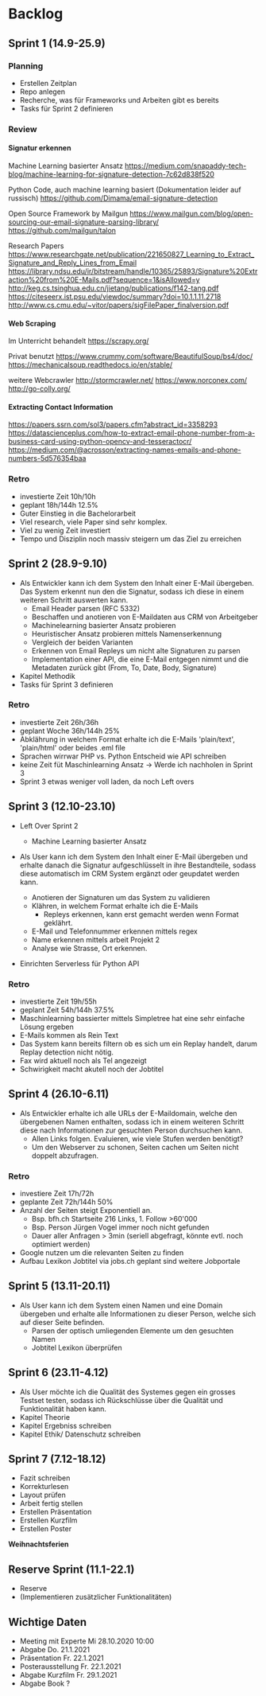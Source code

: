 # Backlog
## Sprint 1 (14.9-25.9)
### Planning
- Erstellen Zeitplan
- Repo anlegen
- Recherche, was für Frameworks und Arbeiten gibt es bereits
- Tasks für Sprint 2 definieren

### Review
#### Signatur erkennen
Machine Learning basierter Ansatz
https://medium.com/snapaddy-tech-blog/machine-learning-for-signature-detection-7c62d838f520


Python Code, auch machine learning basiert (Dokumentation leider auf russisch)
https://github.com/Dimama/email-signature-detection

Open Source Framework by Mailgun
https://www.mailgun.com/blog/open-sourcing-our-email-signature-parsing-library/
https://github.com/mailgun/talon


Research Papers
https://www.researchgate.net/publication/221650827_Learning_to_Extract_Signature_and_Reply_Lines_from_Email
https://library.ndsu.edu/ir/bitstream/handle/10365/25893/Signature%20Extraction%20from%20E-Mails.pdf?sequence=1&isAllowed=y
http://keg.cs.tsinghua.edu.cn/jietang/publications/f142-tang.pdf
https://citeseerx.ist.psu.edu/viewdoc/summary?doi=10.1.1.11.2718
http://www.cs.cmu.edu/~vitor/papers/sigFilePaper_finalversion.pdf


#### Web Scraping
Im Unterricht behandelt
https://scrapy.org/

Privat benutzt
https://www.crummy.com/software/BeautifulSoup/bs4/doc/
https://mechanicalsoup.readthedocs.io/en/stable/


weitere Webcrawler
http://stormcrawler.net/
https://www.norconex.com/
http://go-colly.org/


#### Extracting Contact Information
https://papers.ssrn.com/sol3/papers.cfm?abstract_id=3358293
https://datascienceplus.com/how-to-extract-email-phone-number-from-a-business-card-using-python-opencv-and-tesseractocr/
https://medium.com/@acrosson/extracting-names-emails-and-phone-numbers-5d576354baa

### Retro
- investierte Zeit 10h/10h
- geplant 18h/144h 12.5%
- Guter Einstieg in die Bachelorarbeit
- Viel research, viele Paper sind sehr komplex.
- Viel zu wenig Zeit investiert
- Tempo und Disziplin noch massiv steigern um das Ziel zu erreichen

## Sprint 2 (28.9-9.10)

- Als Entwickler kann ich dem System den Inhalt einer E-Mail übergeben. Das System erkennt nun den die Signatur, sodass ich diese in einem weiteren Schritt auswerten kann.
  - Email Header parsen (RFC 5332)
  - Beschaffen und anotieren von E-Maildaten aus CRM von Arbeitgeber
  - Machinelearning basierter Ansatz probieren
  - Heuristischer Ansatz probieren mittels Namenserkennung
  - Vergleich der beiden Varianten
  - Erkennen von Email Repleys um nicht alte Signaturen zu parsen
  - Implementation einer API, die eine E-Mail entgegen nimmt und die Metadaten zurück gibt (From, To, Date, Body, Signature)
- Kapitel Methodik
- Tasks für Sprint 3 definieren

### Retro
- investierte Zeit 26h/36h
- geplant Woche 36h/144h 25%
- Abklährung in welchem Format erhalte ich die E-Mails 'plain/text', 'plain/html' oder beides .eml file
- Sprachen wirrwar PHP vs. Python Entscheid wie API schreiben
- keine Zeit füt Maschinlearning Ansatz -> Werde ich nachholen in Sprint 3
- Sprint 3 etwas weniger voll laden, da noch Left overs


## Sprint 3 (12.10-23.10)

- Left Over Sprint 2
  - Machine Learning basierter Ansatz

- Als User kann ich dem System den Inhalt einer E-Mail übergeben und erhalte danach die Signatur aufgeschlüsselt in ihre Bestandteile, sodass diese automatisch im CRM System ergänzt oder geupdatet werden kann.
  - Anotieren der Signaturen um das System zu validieren
  - Klähren, in welchem Format erhalte ich die E-Mails
    - Repleys erkennen, kann erst gemacht werden wenn Format geklährt.
  - E-Mail und Telefonnummer erkennen mittels regex
  - Name erkennen mittels arbeit Projekt 2
  - Analyse wie Strasse, Ort erkennen.
- Einrichten Serverless für Python API

### Retro
- investierte Zeit 19h/55h
- geplant Zeit 54h/144h 37.5%
- Maschinlearning bassierter mittels Simpletree hat eine sehr einfache Lösung ergeben
- E-Mails kommen als Rein Text
- Das System kann bereits filtern ob es sich um ein Replay handelt, darum Replay detection nicht nötig.
- Fax wird aktuell noch als Tel angezeigt
- Schwirigkeit macht akutell noch der Jobtitel


## Sprint 4 (26.10-6.11)

- Als Entwickler erhalte ich alle URLs der E-Maildomain, welche den übergebenen Namen enthalten, sodass ich in einem weiteren Schritt diese nach Informationen zur gesuchten Person durchsuchen kann.
  - Allen Links folgen. Evaluieren, wie viele Stufen werden benötigt?
  - Um den Webserver zu schonen, Seiten cachen um Seiten nicht doppelt abzufragen.

### Retro
- investiere Zeit 17h/72h
- geplante Zeit 72h/144h 50%
- Anzahl der Seiten steigt Exponentiell an.
  - Bsp. bfh.ch Startseite 216 Links, 1. Follow >60'000
  - Bsp. Person Jürgen Vogel immer noch nicht gefunden
  - Dauer aller Anfragen > 3min (seriell abgefragt, könnte evtl. noch optimiert werden)
- Google nutzen um die relevanten Seiten zu finden
- Aufbau Lexikon Jobtitel via jobs.ch geplant sind weitere Jobportale


## Sprint 5 (13.11-20.11)

- Als User kann ich dem System einen Namen und eine Domain übergeben und erhalte alle Informationen zu dieser Person, welche sich auf dieser Seite befinden.
  - Parsen der optisch umliegenden Elemente um den gesuchten Namen
  - Jobtitel Lexikon überprüfen

## Sprint 6 (23.11-4.12)

- Als User möchte ich die Qualität des Systemes gegen ein grosses Testset testen, sodass ich Rückschlüsse über die Qualität und Funktionalität haben kann.
- Kapitel Theorie
- Kapitel Ergebniss schreiben
- Kapitel Ethik/ Datenschutz schreiben

## Sprint 7 (7.12-18.12)

- Fazit schreiben
- Korrekturlesen
- Layout prüfen
- Arbeit fertig stellen
- Erstellen Präsentation
- Erstellen Kurzfilm
- Erstellen Poster

**Weihnachtsferien**

## Reserve Sprint (11.1-22.1)

- Reserve
- (Implementieren zusätzlicher Funktionalitäten)

## Wichtige Daten

- Meeting mit Experte Mi 28.10.2020 10:00
- Abgabe Do. 21.1.2021
- Präsentation Fr. 22.1.2021
- Posterausstellung Fr. 22.1.2021
- Abgabe Kurzfilm Fr. 29.1.2021
- Abgabe Book ?
